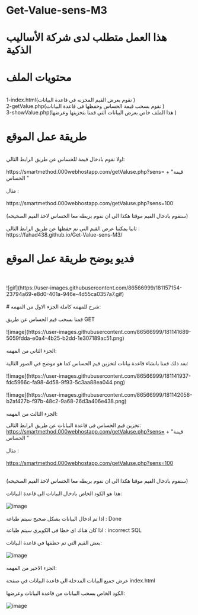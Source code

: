 # Get-Value-sens-M3

# هذا العمل متطلب لدى شركة الأساليب الذكية
# محتويات الملف 
<br />
1-index.html(نقوم بعرض القيم المخزنه في قاعدة البيانات )
<br />
2-getValue.php(نقوم بسحب قيمة الحساس وحفظها في قاعدة البيانات )
<br />
3-showValue.php(هذا الملف خاص بعرض البيانات التي قمنا بتخزينها وعرضها )

# طريقة عمل الموقع
<br/>
اولا نقوم بادخال قيمة للحساس عن طريق الرابط التالي:
<br/>
<br/>
https://smartmethod.000webhostapp.com/getValuse.php?sens= + "قيمة الحساس "
<br />
<br />
مثال :
<br />
<br />
https://smartmethod.000webhostapp.com/getValuse.php?sens=100
<br />
<br />
(سنقوم بادخال القيم موقتا هكذا الى ان نقوم بربطه معا الحساس لاخذ القيم الصحيحه)
<br />
<br />
ثانيا يمكننا عرض القيم التي تم حفظها عن طريق الرابط التالي :
https://fahad438.github.io/Get-Value-sens-M3/

# فديو يوضح طريقة عمل الموقع
<br />
<br />
![gif](https://user-images.githubusercontent.com/86566999/181157154-23794a69-e8d0-401a-946e-4d55ca0357a7.gif)
<br />
<br />
# شرح للمهمه كاملة
الجزء الاول من المهمه:
<br />
<br />
قمنا بسحب قيم الحساس عن طريق GET 
<br />
<br />
![image](https://user-images.githubusercontent.com/86566999/181141689-5059fdda-e0a4-4b25-b2dd-1e307189ac51.png)
<br />
<br />
الجزء الثاني من المهمه:
<br />
<br />
بعد ذلك قمنا بانشاء قاعدة بيانات لتخزين قيم الحساس كما هو موضح في الصور التالية:
<br />
<br />
![image](https://user-images.githubusercontent.com/86566999/181141937-fdc5966c-fa98-4d58-9f93-5c3aa88ea044.png)
<br />
<br />
![image](https://user-images.githubusercontent.com/86566999/181142058-b2af427b-f97b-48c2-9a68-26d3a406e438.png)
<br />
<br />
الجزء الثالث من المهمه:

تخزين قيم الحساس في قاعدة البيانات عن طريق الرابط التالي:
https://smartmethod.000webhostapp.com/getValuse.php?sens= + "قيمة الحساس "
<br />
<br />
مثال :
<br />
<br />
https://smartmethod.000webhostapp.com/getValuse.php?sens=100
<br />
<br />

(سنقوم بادخال القيم موقتا هكذا الى ان نقوم بربطه معا الحساس لاخذ القيم الصحيحه)
<br />
<br />
هذا هو الكود الخاص بادخال البيانات الى قاعدة البيانات:
<br />
<br />
![image](https://user-images.githubusercontent.com/86566999/181144284-99f941ba-91d1-44f3-89e7-97aa95a5ef1a.png)
<br />
<br />
اذا تم ادخال البيانات بشكل صحيح سيتم طباعة : 
Done

اذا كان هناك اي خطا في الكويري سيتم طباعة :
incorrect SQL
<br />
<br />
بعض القيم التي تم حظفها في قاعدة البيانات:
<br />
<br />
![image](https://user-images.githubusercontent.com/86566999/181145176-aa89b28f-168c-4558-8392-0eae957ac101.png)
<br />
<br />
الجزء الاخير من المهمه:
<br />
<br />
عرض جميع البيانات المدخلة الى قاعدة البيانات في صفحة 
index.html
<br />
<br />
الكود الخاص بسحب البيانات من قاعدة البيانات وعرضها:
<br />
<br />
![image](https://user-images.githubusercontent.com/86566999/181144874-ad884c4a-b2b2-4297-80f1-a10cae31adf3.png)
<br />
<br />




